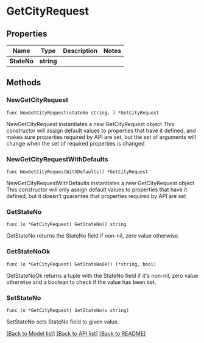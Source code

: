 # GetCityRequest

## Properties

Name | Type | Description | Notes
------------ | ------------- | ------------- | -------------
**StateNo** | **string** |  | 

## Methods

### NewGetCityRequest

`func NewGetCityRequest(stateNo string, ) *GetCityRequest`

NewGetCityRequest instantiates a new GetCityRequest object
This constructor will assign default values to properties that have it defined,
and makes sure properties required by API are set, but the set of arguments
will change when the set of required properties is changed

### NewGetCityRequestWithDefaults

`func NewGetCityRequestWithDefaults() *GetCityRequest`

NewGetCityRequestWithDefaults instantiates a new GetCityRequest object
This constructor will only assign default values to properties that have it defined,
but it doesn't guarantee that properties required by API are set

### GetStateNo

`func (o *GetCityRequest) GetStateNo() string`

GetStateNo returns the StateNo field if non-nil, zero value otherwise.

### GetStateNoOk

`func (o *GetCityRequest) GetStateNoOk() (*string, bool)`

GetStateNoOk returns a tuple with the StateNo field if it's non-nil, zero value otherwise
and a boolean to check if the value has been set.

### SetStateNo

`func (o *GetCityRequest) SetStateNo(v string)`

SetStateNo sets StateNo field to given value.



[[Back to Model list]](../README.md#documentation-for-models) [[Back to API list]](../README.md#documentation-for-api-endpoints) [[Back to README]](../README.md)


